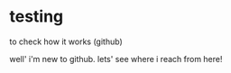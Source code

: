 # testing
to check how it works (github)
 
well' i'm new to github. lets' see where i reach from here!
